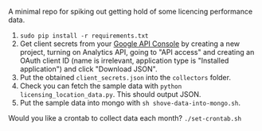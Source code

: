 A minimal repo for spiking out getting hold of some licencing performance data.

1. `sudo pip install -r requirements.txt`
1. Get client secrets from your [Google API Console](https://code.google.com/apis/console/) by creating a new project, turning on Analytics API, going to "API access" and creating an OAuth client ID (name is irrelevant, application type is "Installed application") and click "Download JSON".
1. Put the obtained `client_secrets.json` into the `collectors` folder.
1. Check you can fetch the sample data with `python licensing_location_data.py`. This should output JSON.
1. Put the sample data into mongo with `sh shove-data-into-mongo.sh`.

Would you like a crontab to collect data each month?
`./set-crontab.sh`
